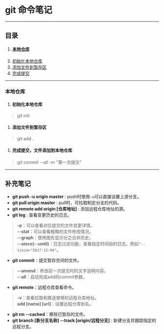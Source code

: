 # git 命令笔记
---
## 目录
1. #### [本地仓库](#本地仓库)
 1. [初始化本地仓库](#初始化本地仓库)
 1. [添加文件到暂存区](#添加文件到暂存区)
 1. [完成提交](#完成提交，文件添加到本地仓库)

---

### 本地仓库
1. #### 初始化本地仓库
> git init     
1. #### 添加文件到暂存区    
> git add .    
1. #### 完成提交，文件添加到本地仓库    
> git commit --all -m "第一次提交"    



----
## **补充笔记**
+ **git push -u origin master** : push时使用`-u`可以直接设置上游分支。
+ **git pull origin master** : pull时，可拉取制定分支的代码。
+ **git remote add origin [仓库地址]** : 添加远程仓库地址的源。
+ **git log** : 查看变更历史的日志。
>**-p**：可以查看对应提交的文件变更详情。   
>**--stat**：可以查看粗略的文件修改情况。   
>**--graph**：使用图形显示分之合并历史。   
>**--since(--until)**：日志过滤功能，查看指定时间段的日志。例如`"--since="2017-12-04"`。     
+ **git commit**：提交暂存空间的文件。
>**--amend**：修改前一次提交时的文字说明内容。    
>**--all**：自动完成add的commit参数。   
+ **git remote**：远程仓库查看命令。
> **-v**：查看拉取和推送使用的远程仓库地址。    
> **add [name] [url]**：设置远程仓库别名。
+ **git rm --cached**：移除已暂存的文件。
+ **git branch [新分支名称] --track [origin/远程分支]** : 新建分支并跟踪指定的远程分支。
